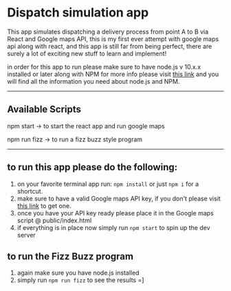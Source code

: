 # Dispatch simulation app
This app simulates dispatching a delivery process from point A to B via React and Google maps API, this is my first ever attempt with google maps api along with react, and this app is still far from being perfect, there are surely a lot of exciting new stuff to learn and implement!

in order for this app to run please make sure to have node.js v 10.x.x installed or later along with NPM for more info please visit [this link](https://nodejs.org/en/download/) and you will find all the information you need about node.js and NPM.

---  
## Available Scripts
npm start -> to start the react app and run google maps 

npm run fizz -> to run a fizz buzz style program

---

## to run this app please do the following:
1. on your favorite terminal app run: `npm install` or just `npm i` for a shortcut.
2. make sure to have a valid Google maps API key, if you don't please visit [this link](https://developers.google.com/maps/documentation/javascript/get-api-key) to get one.
3. once you have your API key ready please place it in the Google maps script @ public/index.html
4. if everything is in place now simply run `npm start` to spin up the dev server

## to run the Fizz Buzz program
1. again make sure you have node.js installed
2. simply run `npm run fizz` to see the results =]